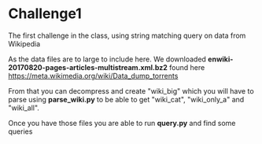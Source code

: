 # Challenge1
The first challenge in the class, using string matching query on data from Wikipedia

As the data files are to large to include here. We downloaded <b>enwiki-20170820-pages-articles-multistream.xml.bz2</b> found here https://meta.wikimedia.org/wiki/Data_dump_torrents

From that you can decompress and create "wiki_big" which you will have to parse using <b>parse_wiki.py</b> to be able to get "wiki_cat", "wiki_only_a" and "wiki_all".

Once you have those files you are able to run <b>query.py</b> and find some queries

